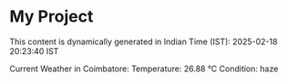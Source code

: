 # My Project

This content is dynamically generated in Indian Time (IST): 2025-02-18 20:23:40 IST


Current Weather in Coimbatore:
Temperature: 26.88 °C
Condition: haze
